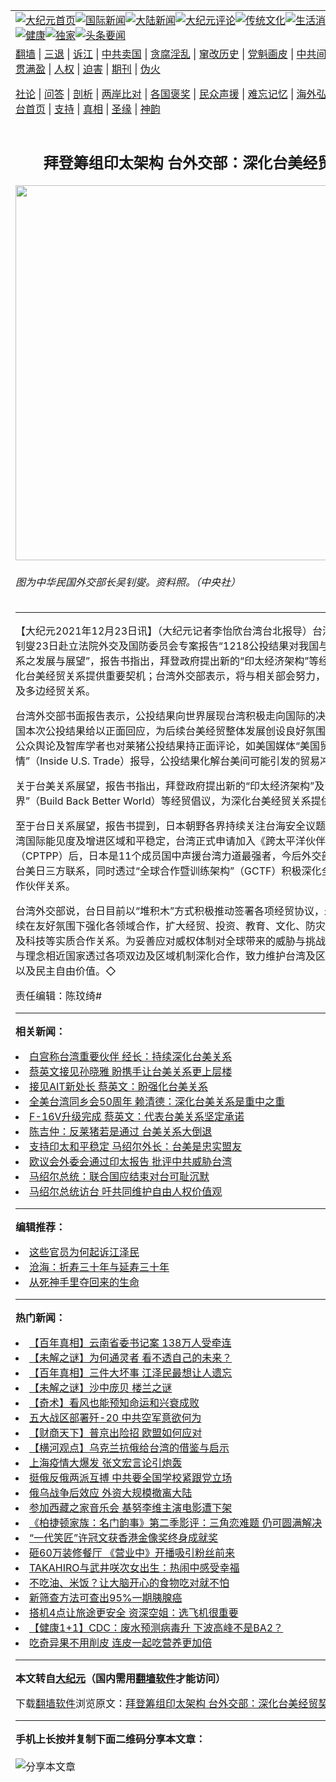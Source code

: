<a name="1" id="1" target="_blank"></a><span id="1"></span>
<table align=center border="0"><tr><td colspan="2" VALIGN=TOP><a href="https://github.com/idzwdk333/djy/blob/master/gb/nf1351518.md#1"><img src="https://raw.githubusercontent.com/idzwdk333/www/master/t/djy/1.jpg" title="大纪元首页" alt="大纪元首页"></a><a href="https://github.com/idzwdk333/djy/blob/master/gb/n24hr.md#1"><img src="https://raw.githubusercontent.com/idzwdk333/www/master/t/djy/3.jpg" title="国际新闻" alt="国际新闻"></a><a href="https://github.com/idzwdk333/djy/blob/master/gb/nsc413.md#1"><img src="https://raw.githubusercontent.com/idzwdk333/www/master/t/djy/4.jpg" title="大陆新闻" alt="大陆新闻"></a><a href="https://github.com/idzwdk333/djy/blob/master/gb/news392.md#1"><img src="https://raw.githubusercontent.com/idzwdk333/www/master/t/djy/5.jpg" title="大纪元评论" alt="大纪元评论"></a><a href="https://github.com/idzwdk333/djy/blob/master/gb/news2007.md#1"><img src="https://raw.githubusercontent.com/idzwdk333/www/master/t/djy/6.jpg" title="传统文化" alt="传统文化"></a><a href="https://github.com/idzwdk333/djy/blob/master/gb/news2008.md#1"><img src="https://raw.githubusercontent.com/idzwdk333/www/master/t/djy/7.jpg" title="生活消费" alt="生活消费"></a><a href="https://github.com/idzwdk333/djy/blob/master/gb/ncyule.md#1"><img src="https://raw.githubusercontent.com/idzwdk333/www/master/t/djy/8.jpg" title="娱乐休闲" alt="娱乐休闲"></a><a href="https://github.com/idzwdk333/djy/blob/master/gb/nsc1002.md#1"><img src="https://raw.githubusercontent.com/idzwdk333/www/master/t/djy/9.jpg" title="健康" alt="健康"></a><a href="https://github.com/idzwdk333/djy/blob/master/gb/nf6092.md#1"><img src="https://raw.githubusercontent.com/idzwdk333/www/master/t/djy/10a.jpg" title="独家" alt="独家"></a><a href="https://github.com/idzwdk333/djy/blob/master/gb/nf4514.md#1"><img src="https://raw.githubusercontent.com/idzwdk333/www/master/t/djy/12a.jpg" title="头条要闻" alt="头条要闻"></a></td></tr>
<tr><td colspan="2" VALIGN=TOP><a target="_blank" href="https://github.com/idzwdk333/www/blob/master/README.md?zsrh#1">翻墙</a> | <a target="_blank" href="https://github.com/idzwdk333/djy/blob/master/gb/nf5657.md#1">三退</a> | <a target="_blank" href="https://github.com/idzwdk333/djy/blob/master/gb/nf6124.md#1">诉江</a> | <a target="_blank" href="https://github.com/idzwdk333/djy/blob/master/gb/nf1176117.md#1">中共卖国</a> | <a target="_blank" href="https://github.com/idzwdk333/djy/blob/master/gb/nf5773.md#1">贪腐淫乱</a> | <a target="_blank" href="https://github.com/idzwdk333/djy/blob/master/gb/nf1176115.md#1">窜改历史</a> | <a target="_blank" href="https://github.com/idzwdk333/djy/blob/master/gb/nf1176107.md#1">党魁画皮</a> | <a target="_blank" href="https://github.com/idzwdk333/djy/blob/master/gb/nf1320400.md#1">中共间谍</a> | <a target="_blank" href="https://github.com/idzwdk333/djy/blob/master/gb/nf1176114.md#1">破坏传统</a> | <a target="_blank" href="https://github.com/idzwdk333/ntdtv/blob/master/gb/prog447_1.md#1">恶贯满盈</a> | <a target="_blank" href="https://github.com/idzwdk333/djy/blob/master/gb/ncid278.md#1">人权</a> | <a target="_blank" href="https://github.com/idzwdk333/djy/blob/master/gb/nf1176111.md#1">迫害</a> | <a target="_blank" href="https://gitlab.com/szzdlab/mh-qikan/blob/master/README.md#1">期刊</a> | <a target="_blank" href="https://github.com/idzwdk333/djy/blob/master/gb/nf5562.md#1">伪火</a></p><p><a target="_blank" href="https://github.com/idzwdk333/djy/blob/master/gb/9p.md#1">社论</a> | <a target="_blank" href="https://github.com/idzwdk333/djy/blob/master/gb/nf4378.md#1">问答</a> | <a target="_blank" href="https://github.com/idzwdk333/djy/blob/master/gb/nf5792.md#1">剖析</a> | <a target="_blank" href="https://github.com/idzwdk333/djy/blob/master/gb/nf5735.md#1">两岸比对</a> | <a target="_blank" href="https://github.com/idzwdk333/djy/blob/master/gb/nf6119.md#1">各国褒奖</a> | <a target="_blank" href="https://github.com/idzwdk333/djy/blob/master/gb/nf6120.md#1">民众声援</a> | <a target="_blank" href="https://github.com/idzwdk333/djy/blob/master/gb/nf1188594.md#1">难忘记忆</a> | <a target="_blank" href="https://github.com/idzwdk333/djy/blob/master/gb/nf3180.md#1">海外弘传</a> | <a target="_blank" href="https://github.com/idzwdk333/djy/blob/master/gb/nf5410.md#1">万人上访</a> | <a target="_blank" href="https://github.com/idzwdk333/www/blob/master/README.md?zsrh#1">平台首页</a> | <a target="_blank" href="https://github.com/idzwdk333/djy/blob/master/gb/nf4386.md#1">支持</a> | <a target="_blank" href="https://github.com/idzwdk333/djy/blob/master/gb/nf4389.md#1">真相</a> | <a target="_blank" href="https://github.com/idzwdk333/djy/blob/master/gb/nf5790.md#1">圣缘</a> | <a target="_blank" href="https://github.com/idzwdk333/djy/blob/master/gb/nf4786.md#1">神韵</a></td></tr>
<tr><td VALIGN=TOP width="626"><h2 align=center>拜登筹组印太架构 台外交部：深化台美经贸契机</h2>
<img width="600" src="https://i.epochtimes.com/assets/uploads/2021/10/id13274429-519790-600x400.jpg" />
<h6>图为中华民国外交部长吴钊燮。资料照。（中央社）
</h6>
<hr>
<p>【大纪元2021年12月23日讯】（大纪元记者李怡欣台湾台北报导）台湾外交部长吴钊燮23日赴立法院外交及国防委员会专案报告“1218公投结果对我国与美国、日本关系之发展与展望”，报告书指出，<ahref="https://github.com/idzwdk333/djy/blob/master/gb/tag/%E6%8B%9C%E7%99%BB%E6%94%BF%E5%BA%9C.md#1">拜登政府</a>提出新的“<ahref="https://github.com/idzwdk333/djy/blob/master/gb/tag/%E5%8D%B0%E5%A4%AA%E7%BB%8F%E6%B5%8E%E6%9E%B6%E6%9E%84.md#1">印太经济架构</a>”等经贸倡议，为深化台美经贸关系提供重要契机；台湾外交部表示，将与相关部会努力，增进台美双边及多边经贸关系。</p>
<p>台湾外交部书面报告表示，公投结果向世界展现台湾积极走向国际的决心，美国对我国本次公投结果给以正面回应，为后续台美经贸整体发展创设良好氛围，美国媒体、公众舆论及智库学者也对<ahref="https://github.com/idzwdk333/djy/blob/master/gb/tag/%E8%8E%B1%E7%8C%AA%E5%85%AC%E6%8A%95.md#1">莱猪公投</a>结果持正面评论，如美国媒体“美国贸易内情”（Inside U.S. Trade）报导，公投结果化解台美间可能引发的贸易冲突。</p>
<p>关于<ahref="https://github.com/idzwdk333/djy/blob/master/gb/tag/%E5%8F%B0%E7%BE%8E%E5%85%B3%E7%B3%BB.md#1">台美关系</a>展望，报告书指出，<ahref="https://github.com/idzwdk333/djy/blob/master/gb/tag/%E6%8B%9C%E7%99%BB%E6%94%BF%E5%BA%9C.md#1">拜登政府</a>提出新的“<ahref="https://github.com/idzwdk333/djy/blob/master/gb/tag/%E5%8D%B0%E5%A4%AA%E7%BB%8F%E6%B5%8E%E6%9E%B6%E6%9E%84.md#1">印太经济架构</a>”及“重建更好世界”（Build Back Better World）等经贸倡议，为深化台美经贸关系提供重要契机。</p>
<p>至于台日关系展望，报告书提到，日本朝野各界持续关注台海安全议题，有助提升台湾国际能见度及增进区域和平稳定，台湾正式申请加入《跨太平洋伙伴全面进步协定》（CPTPP）后，日本是11个成员国中声援台湾力道最强者，今后外交部将持续强化台美日三方联系，同时透过“全球合作暨训练架构”（GCTF）积极深化全方位实质合作伙伴关系。</p>
<p>台湾外交部说，台日目前以“堆积木”方式积极推动签署各项经贸协议，未来台日将持续在友好氛围下强化各领域合作，扩大经贸、投资、教育、文化、防灾、搜救、能源及科技等实质合作关系。为妥善应对威权体制对全球带来的威胁与挑战，我国将持续与理念相近国家透过各项双边及区域机制深化合作，致力维护台湾及区域和平稳定，以及民主自由价值。◇</p>
<p>责任编辑：陈玟绮#</p>

<hr>


<strong>相关新闻：</strong>
<li><a href="https://github.com/idzwdk333/djy/blob/master/gb/21/2/25/n12774735.md#1">白宫称台湾重要伙伴 经长：持续深化台美关系</a></li>
<li><a href="https://github.com/idzwdk333/djy/blob/master/gb/21/8/10/n13152021.md#1">蔡英文接见孙晓雅 盼携手让台美关系更上层楼</a></li>
<li><a href="https://github.com/idzwdk333/djy/blob/master/gb/21/8/10/n13152297.md#1">接见AIT新处长 蔡英文：盼强化台美关系</a></li>
<li><a href="https://github.com/idzwdk333/djy/blob/master/gb/21/9/20/n13247657.md#1">全美台湾同乡会50周年 赖清德：深化台美关系是重中之重</a></li>
<li><a href="https://github.com/idzwdk333/djy/blob/master/gb/21/11/18/n13383601.md#1">F-16V升级完成 蔡英文：代表台美关系坚定承诺</a></li>
<li><a href="https://github.com/idzwdk333/djy/blob/master/gb/21/12/9/n13427164.md#1">陈吉仲：反莱猪若是通过 台美关系大倒退</a></li>
<li><a href="https://github.com/idzwdk333/djy/blob/master/gb/22/3/25/n13672884.md#1">支持印太和平稳定 马绍尔外长：台美是忠实盟友</a></li>
<li><a href="https://github.com/idzwdk333/djy/blob/master/gb/22/3/24/n13669701.md#1">欧议会外委会通过印太报告 批评中共威胁台湾</a></li>
<li><a href="https://github.com/idzwdk333/djy/blob/master/gb/22/3/22/n13664735.md#1">马绍尔总统：联合国应结束对台可耻沉默</a></li>
<li><a href="https://github.com/idzwdk333/djy/blob/master/gb/22/3/22/n13664100.md#1">马绍尔总统访台 吁共同维护自由人权价值观</a></li>
<hr>


<strong>编辑推荐：</strong>
<li><a href="https://github.com/upjkzu3674/djy/blob/master/gb/18/8/28/n10672014.md?dfh#1" target="_blank">这些官员为何起诉江泽民</a></li><li><a href="https://github.com/tsiac2612/djy/blob/master/gb/19/6/2/n11295844.md#1" target="_blank">沧海：折寿三十年与延寿三十年</a></li><li><a href="https://github.com/tsiac2612/djy/blob/master/gb/18/3/29/n10261439.md#1" target="_blank">从死神手里夺回来的生命</a></li>
<hr>

<strong>热门新闻：</strong>
<li><a href="https://github.com/idzwdk333/djy/blob/master/gb/21/12/16/n13442125.md#1">【百年真相】云南省委书记案 138万人受牵连</a></li>
<li><a href="https://github.com/idzwdk333/djy/blob/master/gb/22/3/21/n13660848.md#1">【未解之谜】为何通灵者 看不透自己的未来？</a></li>
<li><a href="https://github.com/idzwdk333/djy/blob/master/gb/22/3/9/n13632196.md#1">【百年真相】三件大坏事 江泽民最想让人遗忘</a></li>
<li><a href="https://github.com/idzwdk333/djy/blob/master/gb/22/3/24/n13671140.md#1">【未解之谜】沙中庞贝 楼兰之谜</a></li>
<li><a href="https://github.com/idzwdk333/djy/blob/master/gb/22/2/17/n13582749.md#1">【奇术】看风也能预知命运和兴衰成败</a></li>
<li><a href="https://github.com/idzwdk333/djy/blob/master/gb/22/3/26/n13675009.md#1">五大战区部署歼-20 中共空军意欲何为</a></li>
<li><a href="https://github.com/idzwdk333/djy/blob/master/gb/22/3/26/n13674994.md#1">【财商天下】普京出险招 欧盟如何应对</a></li>
<li><a href="https://github.com/idzwdk333/djy/blob/master/gb/22/3/26/n13675351.md#1">【横河观点】乌克兰抗俄给台湾的借鉴与启示</a></li>
<li><a href="https://github.com/idzwdk333/djy/blob/master/gb/22/3/26/n13674186.md#1">上海疫情大爆发 张文宏言论引炮轰</a></li>
<li><a href="https://github.com/idzwdk333/djy/blob/master/gb/22/3/26/n13673923.md#1">挺俄反俄两派互搏 中共要全国学校紧跟党立场</a></li>
<li><a href="https://github.com/idzwdk333/djy/blob/master/gb/22/3/25/n13673050.md#1">俄乌战争后效应 外资大规模撤离大陆</a></li>
<li><a href="https://github.com/idzwdk333/djy/blob/master/gb/22/3/25/n13673289.md#1">参加西藏之家音乐会 基努李维主演电影遭下架</a></li>
<li><a href="https://github.com/idzwdk333/djy/blob/master/gb/22/3/27/n13675982.md#1">《柏捷顿家族：名门韵事》第二季影评：三角恋难题 仍可圆满解决</a></li>
<li><a href="https://github.com/idzwdk333/djy/blob/master/gb/22/3/25/n13673381.md#1">“一代笑匠”许冠文获香港金像奖终身成就奖</a></li>
<li><a href="https://github.com/idzwdk333/djy/blob/master/gb/22/3/27/n13675602.md#1">砸60万装修餐厅 《营业中》开播吸引粉丝前来</a></li>
<li><a href="https://github.com/idzwdk333/djy/blob/master/gb/22/3/26/n13674280.md#1">TAKAHIRO与武井咲次女出生：热闹中感受幸福</a></li>
<li><a href="https://github.com/idzwdk333/djy/blob/master/gb/22/3/14/n13645681.md#1">不吃油、米饭？让大脑开心的食物吃对就不怕</a></li>
<li><a href="https://github.com/idzwdk333/djy/blob/master/gb/22/3/28/n13677065.md#1">新筛查方法可查出95%一期胰腺癌</a></li>
<li><a href="https://github.com/idzwdk333/djy/blob/master/gb/22/3/25/n13673047.md#1">搭机4点让旅途更安全 资深空姐：选飞机很重要</a></li>
<li><a href="https://github.com/idzwdk333/djy/blob/master/gb/22/3/25/n13672739.md#1">【健康1+1】CDC：废水预测病毒升 下波高峰不是BA2？</a></li>
<li><a href="https://github.com/idzwdk333/djy/blob/master/gb/22/3/26/n13674013.md#1">吃奇异果不用削皮 连皮一起吃营养更加倍</a></li>
<hr>

<strong>本文转自<a href="https://www.epochtimes.com">大纪元</a>（国内需用<a href="https://github.com/idzwdk333/www/blob/master/README.md#8">翻墙软件</a>才能访问）</strong><p>下载<a href="https://github.com/idzwdk333/www/blob/master/README.md#8">翻墙软件</a>浏览原文：<a href="https://www.epochtimes.com/gb/21/12/23/n13455427.htm">拜登筹组印太架构 台外交部：深化台美经贸契机</a></p><hr>

<strong>手机上长按并复制下面二维码分享本文章：</strong><br><br><img src="https://chart.apis.google.com/chart?cht=qr&chs=240x240&choe=UTF-8&chld=M|2&chl=https://github.com/idzwdk333/djy/blob/master/gb/21/12/23/n13455427.md%231" title="分享本文章"></td><td VALIGN=TOP><a href="https://github.com/idzwdk333/djy/blob/master/gb/16/1/21/n4622075.md?dfh#1" target="_blank"><img src="https://raw.githubusercontent.com/idzwdk333/djy/master/gb/300/wei-f1.jpg" title="中共的伪火骗局"  alt="中共的伪火骗局"></a><br><a href="https://github.com/idzwdk333/www/blob/master/README.md?dfh#9" target="_blank"><img src="https://raw.githubusercontent.com/idzwdk333/djy/master/gb/300/yong-h.jpg" title="永恒的见证"  alt="永恒的见证"></a><br><a href="https://github.com/idzwdk333/djy/blob/master/gb/13/9/29/n3974789.md?dfh#1" target="_blank"><img src="https://raw.githubusercontent.com/idzwdk333/djy/master/gb/300/shang-lnz.jpg" title="善良女子被中共投男牢"  alt="善良女子被中共投男牢"></a><br><a href="https://github.com/idzwdk333/djy/blob/master/gb/16/3/16/n4663449.md?dfh#1" target="_blank"><img src="https://raw.githubusercontent.com/idzwdk333/djy/master/gb/300/huo-z3.jpg" title="警卫目击活摘器官"  alt="警卫目击活摘器官"></a><br><a href="https://github.com/idzwdk333/djy/blob/master/gb/16/8/7/n8177641.md?dfh#1" target="_blank"><img src="https://raw.githubusercontent.com/idzwdk333/djy/master/gb/300/huo-z4.jpg" title="证人描述活摘恐怖"  alt="证人描述活摘恐怖"></a><br><a href="https://github.com/idzwdk333/djy/blob/master/gb/10/4/19/n2881569.md?dfh#1" target="_blank"><img src="https://raw.githubusercontent.com/idzwdk333/djy/master/gb/300/huo-z1.jpg" title="揭开活摘器官黑幕"  alt="揭开活摘器官黑幕"></a><br><a href="https://github.com/idzwdk333/djy/blob/master/gb/10/11/7/n3077476.md?dfh#1" target="_blank"><img src="https://raw.githubusercontent.com/idzwdk333/djy/master/gb/300/ma-ks.jpg" title="马克思的成魔之路"  alt="马克思的成魔之路"></a><br><a href="https://github.com/idzwdk333/djy/blob/master/gb/14/6/9/n4173977.md?dfh#1" target="_blank"><img src="https://raw.githubusercontent.com/idzwdk333/djy/master/gb/300/chang-zs.jpg" title="藏字石 蕴天机"  alt="藏字石 蕴天机"></a><br><a href="https://github.com/idzwdk333/djy/blob/master/gb/18/5/10/n10381511.md?dfh#1" target="_blank"><img src="https://raw.githubusercontent.com/idzwdk333/djy/master/gb/300/st1.jpg" title="关注三亿人三退"  alt="关注三亿人三退"></a><br><a href="https://github.com/idzwdk333/djy/blob/master/gb/18/3/21/n10237682.md?dfh#1" target="_blank"><img src="https://raw.githubusercontent.com/idzwdk333/djy/master/gb/300/jie-t.jpg" title="解体中共复兴中华"  alt="解体中共复兴中华"></a><br><a href="https://github.com/idzwdk333/djy/blob/master/gb/9/2/9/n2422991.md?dfh#1" target="_blank"><img src="https://raw.githubusercontent.com/idzwdk333/djy/master/gb/300/gao-zs.jpg" title="中共迫害良心律师"  alt="中共迫害良心律师"></a><br><a href="https://github.com/idzwdk333/djy/blob/master/gb/18/12/9/n10900044.md?dfh#1" target="_blank"><img src="https://raw.githubusercontent.com/idzwdk333/djy/master/gb/300/sj1.jpg" title="三百多万人举报江泽民"  alt="三百多万人举报江泽民"></a><br><a href="https://github.com/idzwdk333/djy/blob/master/gb/18/8/28/n10672014.md?dfh#1" target="_blank"><img src="https://raw.githubusercontent.com/idzwdk333/djy/master/gb/300/sj2.jpg" title="这些官员为何起诉江泽民"  alt="这些官员为何起诉江泽民"></a><br><a href="https://github.com/idzwdk333/djy/blob/master/gb/8/12/18/n2367165.md?dfh#1" target="_blank"><img src="https://raw.githubusercontent.com/idzwdk333/djy/master/gb/300/liangan.jpg" title="海峡两岸的强烈对比"  alt="海峡两岸的强烈对比"></a><br><a href="https://github.com/idzwdk333/djy/blob/master/gb/15/12/10/n4593139.md?dfh#1" target="_blank"><img src="https://raw.githubusercontent.com/idzwdk333/djy/master/gb/300/jia-ndzl.jpg" title="加拿大总理的贺信"  alt="加拿大总理的贺信"></a><br><a href="https://github.com/idzwdk333/djy/blob/master/gb/11/6/17/n3289382.md?dfh#1" target="_blank"><img src="https://raw.githubusercontent.com/idzwdk333/djy/master/gb/300/xiao-wd.jpg" title="探寻真相兼听则明"  alt="探寻真相兼听则明"></a><br><a href="https://github.com/idzwdk333/djy/blob/master/gb/18/10/27/n10812623.md?dfh#1" target="_blank"><img src="https://raw.githubusercontent.com/idzwdk333/djy/master/gb/300/yindu.jpg" title="印度媒体报道东方"  alt="印度媒体报道东方"></a><br><a href="https://github.com/idzwdk333/djy/blob/master/gb/18/6/9/n10469652.md?dfh#1" target="_blank"><img src="https://raw.githubusercontent.com/idzwdk333/djy/master/gb/300/xie-j.jpg" title="不一样的海外校园"  alt="不一样的海外校园"></a><br><a href="https://github.com/idzwdk333/djy/blob/master/gb/7/4/5/n1669415.md?dfh#1" target="_blank"><img src="https://raw.githubusercontent.com/idzwdk333/djy/master/gb/300/li-up.jpg" title="从大师到徒弟的传奇"  alt="从大师到徒弟的传奇"></a><br><a href="https://github.com/idzwdk333/djy/blob/master/gb/17/5/26/n9191512.md?dfh#1" target="_blank"><img src="https://raw.githubusercontent.com/idzwdk333/djy/master/gb/300/zfl2.jpg" title="亿万人与东方一本奇书"  alt="亿万人与东方一本奇书"></a><br><a href="https://github.com/idzwdk333/djy/blob/master/gb/13/11/27/n4020290.md?dfh#1" target="_blank"><img src="https://raw.githubusercontent.com/idzwdk333/djy/master/gb/300/zhen-h.jpg" title="大陆见不到的震撼场面"  alt="大陆见不到的震撼场面"></a><br><a href="https://github.com/idzwdk333/djy/blob/master/gb/15/7/17/n4482910.md?dfh#1" target="_blank"><img src="https://raw.githubusercontent.com/idzwdk333/djy/master/gb/300/dalu-sk.jpg" title="人心向善 大陆当初盛况"  alt="人心向善 大陆当初盛况"></a><br><a href="https://github.com/idzwdk333/djy/blob/master/gb/19/1/5/n10955468.md?dfh#1" target="_blank"><img src="https://raw.githubusercontent.com/idzwdk333/djy/master/gb/300/zfl1.jpg" title="追寻真理 这书讲什么"  alt="追寻真理 这书讲什么"></a><br><a href="https://github.com/idzwdk333/www/blob/master/README.md?dfh#1" target="_blank"><img src="https://raw.githubusercontent.com/idzwdk333/djy/master/gb/300/fq1.jpg" title="下载免费翻墙软件"  alt="下载免费翻墙软件"></a><br></td></tr></table>

